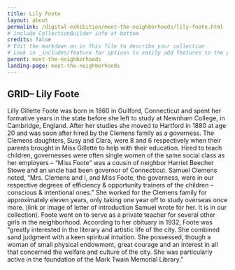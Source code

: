 ```yaml
---
title: Lily Foote
layout: about
permalink: /digital-exhibition/meet-the-neighborhoods/lily-foote.html
# include CollectionBuilder info at bottom
credits: false
# Edit the markdown on in this file to describe your collection
# Look in _includes/feature for options to easily add features to the page
parent: meet-the-neighborhoods
landing-page: meet-the-neighborhoods
---
```


## GRID– Lily Foote
Lilly Gillette Foote was born in 1860 in Guilford, Connecticut and spent her formative years in the state before she left to study at Newnham College, in Cambridge, England. After her studies she moved to Hartford in 1880 at age 20 and was soon after hired by the Clemens family as a governess. The Clemens daughters, Susy and Clara, were 8 and 6 respectively when their parents brought in Miss Gillette to help with their education. Hired to teach children, governesses were often single women of the same social class as her employers – “Miss Foote” was a cousin of neighbor Harriet Beecher Stowe and an uncle had been governor of Connecticut. Samuel Clemens noted, “Mrs. Clemens and I, and Miss Foote, the governess, were in our respective degrees of efficiency & opportunity trainers of the children – conscious & intentional ones.” She worked for the Clemens family for approximately eleven years, only taking one year off to study overseas once more. (link or image of letter of introduction Samuel wrote for her. It is in our collection). Foote went on to serve as a private teacher for several other girls in the neighborhood. According to her obituary in 1932, Foote was “greatly interested in the literary and artistic life of the city. She combined sand judgment with a keen spiritual intuition. She possessed, though a woman of small physical endowment, great courage and an interest in all that concerned the welfare and culture of the city. She was particularly active in the foundation of the Mark Twain Memorial Library.”  